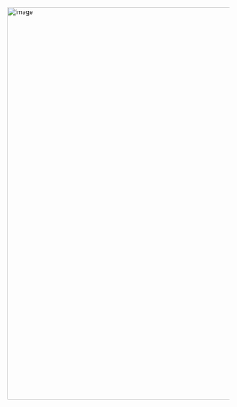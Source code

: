 <img width="1919" height="890" alt="image" src="https://github.com/user-attachments/assets/70005db0-a3d9-41fd-ab39-468bbec8ee3b" />
